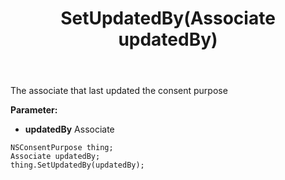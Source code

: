 ﻿---
uid: crmscript_ref_NSConsentPurpose_SetUpdatedBy
title: SetUpdatedBy(Associate updatedBy)
intellisense: NSConsentPurpose.SetUpdatedBy
keywords: NSConsentPurpose, GetUpdatedBy
so.topic: reference
---

The associate that last updated the consent purpose

**Parameter:** 
 - **updatedBy** Associate

```crmscript
NSConsentPurpose thing;
Associate updatedBy;
thing.SetUpdatedBy(updatedBy);
```

